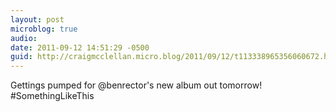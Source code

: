 ```yaml
---
layout: post
microblog: true
audio: 
date: 2011-09-12 14:51:29 -0500
guid: http://craigmcclellan.micro.blog/2011/09/12/t113338965356060672.html
---
```

Gettings pumped for @benrector's new album out tomorrow! #SomethingLikeThis
